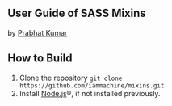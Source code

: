 ## User Guide of SASS Mixins
by [Prabhat Kumar](http://prabhatkumar.org/)

## How to Build
1. Clone the repository `git clone https://github.com/iammachine/mixins.git`
2. Install [Node.js](https://nodejs.org/)®, if not installed previously.
